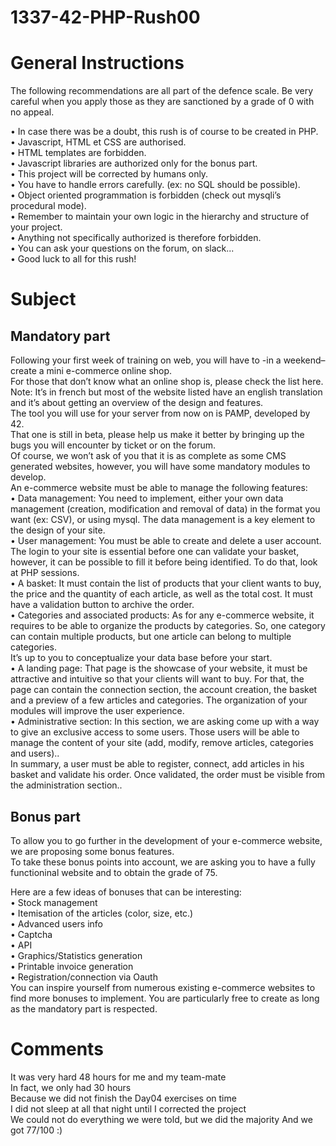 # 1337-42-PHP-Rush00
# General Instructions
The following recommendations are all part of the defence scale. Be very careful when you apply those as they are sanctioned by a grade of 0 with no appeal.  

• In case there was be a doubt, this rush is of course to be created in PHP.  
• Javascript, HTML et CSS are authorised.  
• HTML templates are forbidden.  
• Javascript libraries are authorized only for the bonus part.  
• This project will be corrected by humans only.  
• You have to handle errors carefully. (ex: no SQL should be possible).  
• Object oriented programmation is forbidden (check out mysqli’s procedural mode).  
• Remember to maintain your own logic in the hierarchy and structure of your project.  
• Anything not specifically authorized is therefore forbidden.  
• You can ask your questions on the forum, on slack...  
• Good luck to all for this rush!  

# Subject
## Mandatory part
Following your first week of training on web, you will have to -in a weekend– create a mini e-commerce online shop.  
For those that don’t know what an online shop is, please check the list here. Note: It’s in french but most of the website listed have an english translation and it’s about getting an overview of the design and features.  
The tool you will use for your server from now on is PAMP, developed by 42.  
That one is still in beta, please help us make it better by bringing up the bugs you will encounter by ticket or on the forum.  
Of course, we won’t ask of you that it is as complete as some CMS generated websites, however, you will have some mandatory modules to develop.  
An e-commerce website must be able to manage the following features:  
• Data management: You need to implement, either your own data management (creation, modification and removal of data) in the format you want (ex: CSV), or using mysql. The data management is a key element to the design of your site.  
• User management: You must be able to create and delete a user account. The login to your site is essential before one can validate your basket, however, it can be possible to fill it before being identified. To do that, look at PHP sessions.  
• A basket: It must contain the list of products that your client wants to buy, the price and the quantity of each article, as well as the total cost. It must have a validation button to archive the order.  
• Categories and associated products: As for any e-commerce website, it requires to be able to organize the products by categories. So, one category can contain multiple products, but one article can belong to multiple categories.  
It’s up to you to conceptualize your data base before your start.  
• A landing page: That page is the showcase of your website, it must be attractive and intuitive so that your clients will want to buy. For that, the page can contain the connection section, the account creation, the basket and a preview of a few
articles and categories. The organization of your modules will improve the user experience.  
• Administrative section: In this section, we are asking come up with a way to give an exclusive access to some users. Those users will be able to manage the content of your site (add, modify, remove articles, categories and users)..  
In summary, a user must be able to register, connect, add articles in his basket and validate his order. Once validated, the order must be visible from the administration section..  

## Bonus part
To allow you to go further in the development of your e-commerce website, we are proposing some bonus features.  
To take these bonus points into account, we are asking you to have a fully functioninal website and to obtain the grade of 75.  

Here are a few ideas of bonuses that can be interesting:  
• Stock management  
• Itemisation of the articles (color, size, etc.)  
• Advanced users info  
• Captcha  
• API  
• Graphics/Statistics generation  
• Printable invoice generation  
• Registration/connection via Oauth  
You can inspire yourself from numerous existing e-commerce websites to find more bonuses to implement. You are particularly free to create as long as the mandatory part is respected.  

# Comments
It was very hard 48 hours for me and my team-mate  
In fact, we only had 30 hours  
Because we did not finish the Day04 exercises on time  
I did not sleep at all that night until I corrected the project  
We could not do everything we were told, but we did the majority
And we got 77/100 :)

